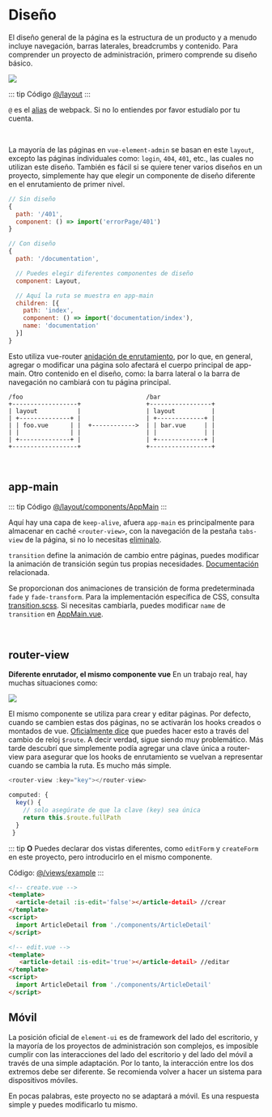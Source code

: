 # Diseño

El diseño general de la página es la estructura de un producto y a menudo incluye navegación, barras laterales, breadcrumbs y contenido. Para comprender un proyecto de administración, primero comprende su diseño básico.

![](https://wpimg.wallstcn.com/7066d74f-12c5-47d6-b6ad-f22b43fec917.png)

::: tip Código
[@/layout](https://github.com/PAXFE/vue-element-admin/tree/master/src/layout)
:::

`@` es el [alias](https://webpack.js.org/configuration/resolve/#resolve-alias) de webpack. Si no lo entiendes por favor estudíalo por tu cuenta.

<br>

La mayoría de las páginas en `vue-element-admin` se basan en este `layout`, excepto las páginas individuales como: `login`, `404`, `401`, etc., las cuales no utilizan este diseño. También es fácil si se quiere tener varios diseños en un proyecto, simplemente hay que elegir un componente de diseño diferente en el enrutamiento de primer nivel.

```js
// Sin diseño
{
  path: '/401',
  component: () => import('errorPage/401')
}

// Con diseño
{
  path: '/documentation',

  // Puedes elegir diferentes componentes de diseño
  component: Layout,

  // Aquí la ruta se muestra en app-main
  children: [{
    path: 'index',
    component: () => import('documentation/index'),
    name: 'documentation'
  }]
}
```

Esto utiliza vue-router [anidación de enrutamiento](https://router.vuejs.org/guide/essentials/nested-routes.html), por lo que, en general, agregar o modificar una página solo afectará el cuerpo principal de app-main. Otro contenido en el diseño, como: la barra lateral o la barra de navegación no cambiará con tu página principal.

```
/foo                                  /bar
+------------------+                  +-----------------+
| layout           |                  | layout          |
| +--------------+ |                  | +-------------+ |
| | foo.vue      | |  +------------>  | | bar.vue     | |
| |              | |                  | |             | |
| +--------------+ |                  | +-------------+ |
+------------------+                  +-----------------+
```

<br>

## app-main

::: tip Código
[@/layout/components/AppMain](https://github.com/PAXFE/vue-element-admin/blob/master/src/layout/components/AppMain.vue)
:::

Aquí hay una capa de `keep-alive`, afuera `app-main` es principalmente para almacenar en caché `<router-view>`, con la navegación de la pestaña `tabs-view` de la página, si no lo necesitas [eliminalo](tags-view.md).

`transition` define la animación de cambio entre páginas, puedes modificar la animación de transición según tus propias necesidades. [Documentación](https://vuejs.org/v2/guide/transitions.html) relacionada.

Se proporcionan dos animaciones de transición de forma predeterminada `fade` y `fade-transform`. Para la implementación específica de CSS, consulta [transition.scss](https://github.com/PAXFE/vue-element-admin/blob/master/src/styles/transition.scss). Si necesitas cambiarla, puedes modificar `name` de `transition` en [AppMain.vue](https://github.com/PAXFE/vue-element-admin/blob/master/src/layout/components/AppMain.vue).

<br>

## router-view

**Diferente enrutador, el mismo componente vue** En un trabajo real, hay muchas situaciones como:

![](https://wpimg.wallstcn.com/ac5047c9-cb75-4415-89e3-9386c42f3ef9.jpeg)

El mismo componente se utiliza para crear y editar páginas. Por defecto, cuando se cambien estas dos páginas, no se activarán los hooks creados o montados de vue. [Oficialmente dice](https://router.vuejs.org/guide/advanced/data-fetching.html#data-fetching) que puedes hacer esto a través del cambio de reloj `$route`. A decir verdad, sigue siendo muy problemático. Más tarde descubrí que simplemente podía agregar una clave única a router-view para asegurar que los hooks de enrutamiento se vuelvan a representar cuando se cambia la ruta. Es mucho más simple.

```js
<router-view :key="key"></router-view>

computed: {
  key() {
    // solo asegúrate de que la clave (key) sea única
    return this.$route.fullPath
  }
 }
```

::: tip
**O** Puedes declarar dos vistas diferentes, como `editForm` y `createForm` en este proyecto, pero introducirlo en el mismo componente.

Código: [@/views/example](https://github.com/PAXFE/vue-element-admin/tree/master/src/views/example)
:::

```html
<!-- create.vue -->
<template>
  <article-detail :is-edit='false'></article-detail> //crear
</template>
<script>
  import ArticleDetail from './components/ArticleDetail'
</script>

<!-- edit.vue -->
<template>
   <article-detail :is-edit='true'></article-detail> //editar
</template>
<script>
  import ArticleDetail from './components/ArticleDetail'
</script>
```

## Móvil

La posición oficial de `element-ui` es de framework del lado del escritorio, y la mayoría de los proyectos de administración son complejos, es imposible cumplir con las interacciones del lado del escritorio y del lado del móvil a través de una simple adaptación. Por lo tanto, la interacción entre los dos extremos debe ser diferente. Se recomienda volver a hacer un sistema para dispositivos móviles.

En pocas palabras, este proyecto no se adaptará a móvil. Es una respuesta simple y puedes modificarlo tu mismo.

